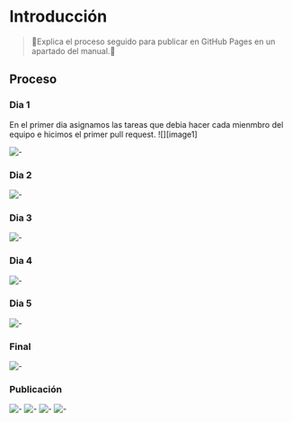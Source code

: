 # Introducción

>📃Explica el proceso seguido para publicar en GitHub Pages en un apartado del manual.📃
>
## Proceso

### Dia 1
En el primer dia asignamos las tareas que debia hacer cada mienmbro del equipo e hicimos el primer pull request.
![][image1]

![-](/ruta/a/la/imagen.jpg)

### Dia 2
![-](/ruta/a/la/imagen.jpg)


### Dia 3
![-](/ruta/a/la/imagen.jpg)

### Dia 4
![-](/ruta/a/la/imagen.jpg)

### Dia 5
![-](/ruta/a/la/imagen.jpg)

### Final 
![-](/ruta/a/la/imagen.jpg)

### Publicación
![-](/ruta/a/la/imagen.jpg)
![-](/ruta/a/la/imagen.jpg)
![-](/ruta/a/la/imagen.jpg)
![-](/ruta/a/la/imagen.jpg)

